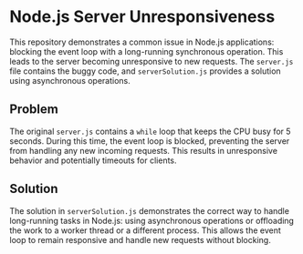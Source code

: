 # Node.js Server Unresponsiveness

This repository demonstrates a common issue in Node.js applications: blocking the event loop with a long-running synchronous operation.  This leads to the server becoming unresponsive to new requests. The `server.js` file contains the buggy code, and `serverSolution.js` provides a solution using asynchronous operations.

## Problem
The original `server.js` contains a `while` loop that keeps the CPU busy for 5 seconds.  During this time, the event loop is blocked, preventing the server from handling any new incoming requests.  This results in unresponsive behavior and potentially timeouts for clients.

## Solution
The solution in `serverSolution.js` demonstrates the correct way to handle long-running tasks in Node.js: using asynchronous operations or offloading the work to a worker thread or a different process.  This allows the event loop to remain responsive and handle new requests without blocking.